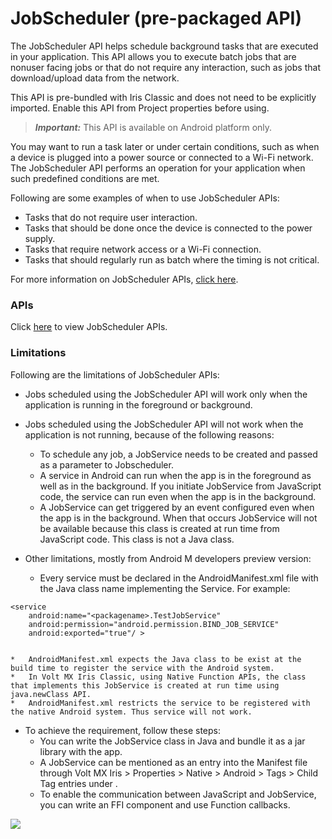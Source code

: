                             

JobScheduler (pre-packaged API)
===============================

The JobScheduler API helps schedule background tasks that are executed in your application. This API allows you to execute batch jobs that are nonuser facing jobs or that do not require any interaction, such as jobs that download/upload data from the network.

This API is pre-bundled with Iris Classic and does not need to be explicitly imported. Enable this API from Project properties before using.

> **_Important:_** This API is available on Android platform only.

You may want to run a task later or under certain conditions, such as when a device is plugged into a power source or connected to a Wi-Fi network. The JobScheduler API performs an operation for your application when such predefined conditions are met.

Following are some examples of when to use JobScheduler APIs:

*   Tasks that do not require user interaction.
*   Tasks that should be done once the device is connected to the power supply.
*   Tasks that require network access or a Wi-Fi connection.
*   Tasks that should regularly run as batch where the timing is not critical.

For more information on JobScheduler APIs, [click here](https://developer.android.com/reference/android/app/job/JobScheduler.md).

### APIs

Click [here](https://developer.android.com/reference/android/app/job/JobScheduler.html) to view JobScheduler APIs.

### Limitations

Following are the limitations of JobScheduler APIs:

*   Jobs scheduled using the JobScheduler API will work only when the application is running in the foreground or background.
*   Jobs scheduled using the JobScheduler API will not work when the application is not running, because of the following reasons:
    *   To schedule any job, a JobService needs to be created and passed as a parameter to Jobscheduler.
    *   A service in Android can run when the app is in the foreground as well as in the background. If you initiate JobService from JavaScript code, the service can run even when the app is in the background.
    *   A JobService can get triggered by an event configured even when the app is in the background. When that occurs JobService will not be available because this class is created at run time from JavaScript code. This class is not a Java class.
*   Other limitations, mostly from Android M developers preview version:
    
    *   Every service must be declared in the AndroidManifest.xml file with the Java class name implementing the Service. For example:
    
```
<service  
    android:name="<packagename>.TestJobService"  
    android:permission="android.permission.BIND_JOB_SERVICE"  
    android:exported="true"/ >  
    
```
    *   AndroidManifest.xml expects the Java class to be exist at the build time to register the service with the Android system.
    *   In Volt MX Iris Classic, using Native Function APIs, the class that implements this JobService is created at run time using java.newClass API.
    *   AndroidManifest.xml restricts the service to be registered with the native Android system. Thus service will not work.
*   To achieve the requirement, follow these steps:
    *   You can write the JobService class in Java and bundle it as a jar library with the app.
    *   A JobService can be mentioned as an entry into the Manifest file through Volt MX Iris > Properties > Native > Android > Tags > Child Tag entries under <application>.
    *   To enable the communication between JavaScript and JobService, you can write an FFI component and use Function callbacks.

![](resources/prettify/onload.png)
